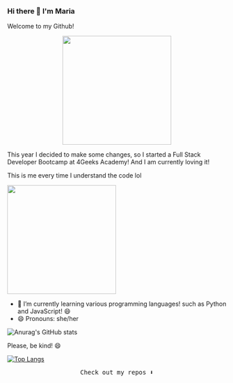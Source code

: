 ### Hi there 👋 I'm Maria 
Welcome to my Github!


<p align="center">
  <img width="250" src="https://media.giphy.com/media/3o7TKNOYAv36eKJJra/giphy.gif">
</p>



This year I decided to make some changes, so I started a Full Stack Developer Bootcamp at 4Geeks Academy!
And I am currently loving it!  



This is me every time I understand the code lol



<img width="250" src="https://media.giphy.com/media/40vYwtIa1nHEmEECmg/giphy-downsized-large.gif">



- 🌱 I’m currently learning various programming languages! such as Python and JavaScript! 😄
- 😄 Pronouns: she/her

![Anurag's GitHub stats](https://github-readme-stats.vercel.app/api?username=MaRuCien&show_icons=true&theme=synthwave)


Please, be kind! 😄

[![Top Langs](https://github-readme-stats.vercel.app/api/top-langs/?username=MaRuCien&layout=compact)](https://github.com/anuraghazra/github-readme-stats)

<p align="center"><samp>
Check out my repos ⬇️  
  </samp>
</p>


